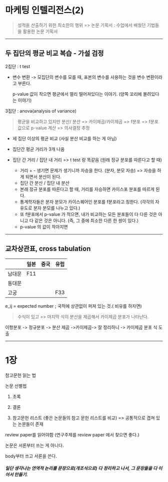 # 마케팅 인텔리전스(2)



> 성적을 산출하기 위한 최소한의 행위 => 논문 기획서 : 수업에서 배웠던 기법들을 활용한 논문 기획서



<hr>



## 두 집단의 평균 비교 복습 - 가설 검정





2집단 : t test

- 변수 변환 -> 모집단의 변수를 모를 때, 표본의 변수를 사용하는 것을 변수 변환이라고 부른다.

  p-value 값이 작으면 평균에서 멀리 떨어져있다는 이야기. (양쪽 꼬리에 몰려있다는 이야기)

3집단 : anova(analysis of variance) 

>  평균을 비교하고 있지만 분산/ 분산 => 카이제곱/카이제곱 => f분포 => f분포 값으로 p-value 계산 => 의사결정 추정

- 세 집단 이상의 평균 비교 (사실 분산 비교를 하는 게 아님)

- 집단간 평균 거리가 3개 나옴

- 집단 간 거리 / 집단 내 거리 => t test 랑 똑같음 (원래 정규 분포를 따른다고 할 때)

  - 거리 + - 생기면 문제가 생기니까 자승을 한다. (분자, 분모 자승) => 자승을 하게 되면서 분산이 된다.
  - 집단 간 분산 / 집단 내 분산
  - 본래 정규 분포를 따른다고 할 때, 거리를 자승하면 카이스포 분포를 따르게 된다.
  - 통계학자들은 분자 분모가 카이스퀘어인 분포를 f분포라고 칭한다. (각각의 자유도로 분자 분모를 나누고 있다.)
  - 또 f분포에서 p-value 가 적으면, 내가 비교하는 모든 분포들이 다 다른 것은 아니고 다 같은 것은 아니다. (즉, 그 중에 최소한 다른 한 쌍이 있다.)
  - p-value 의 값이 작아지면 

  

<hr>

## 교차상관표, cross tabulation

|        | 일본 | 중국 | 유럽 |
| ------ | ---- | ---- | ---- |
| 남대문 | F11  |      |      |
| 동대문 |      |      |      |
| 고궁   |      |      | F33  |



e_ij = expected number ; 국적에 상관없이 퍼져 있는 것.( 비유를 하자면)



> 수식이 있고 => 마지막 식이 분산을 제곱해서 카이제곱 분포가 나타난다.



이항분포 -> 정규분포 -> 분산 제곱 ->카이제곱-> 잘 정리하니 -> 카이제곱 분포 식 도출



<hr>

# 1장



참고문헌 읽는 법



논문 선별법



1. 초록

2. 결론

3. 참고문헌 리스트 (좋은 논문들의 참고 문헌 리스트를 비교) => 공통적으로 겹쳐 있는 논문들이 존재





review paper를 읽어야함 (연구주제를 review paper 에서 찾으면 좋다.)



논문은 서론부터 쓰는 게 아니다.

body부터 쓰고 서론을 쓴다. 

##### 일단 생각나는 연역적 논리를 문장으로(개조식으로) 다 정리하고 나서, 그 문장들을 다 이어서 만들기.





